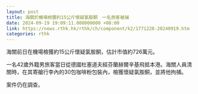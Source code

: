```yaml
---
layout: post
title: 海關於機場檢獲約15公斤懷疑氯胺酮　一名旅客被捕
date: 2024-09-19 19:09:11.000000000 +08:00
link: https://news.rthk.hk/rthk/ch/component/k2/1771228-20240919.htm
categories: rthk
---
```


海關前日在機場檢獲約15公斤懷疑氯胺酮，估計市值約726萬元。

一名42歲外籍男旅客當日從德國杜塞道夫經芬蘭赫爾辛基飛抵本港。海關人員清關時，在其寄艙行李內的30包咖啡粉包裝內，檢獲懷疑氯胺酮，並將他拘捕。

案件仍在調查。
